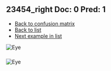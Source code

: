 ## 23454_right Doc: 0 Pred: 1
- [Back to confusion matrix](https://github.com/juliandewit/kaggle_retinopathy/blob/master/matrix.md)
- [Back to list](https://github.com/juliandewit/kaggle_retinopathy/blob/master/lists/01/list.md)
- [Next example in list](https://github.com/juliandewit/kaggle_retinopathy/blob/master/lists/01/23/23476_left.md)

![Eye](https://retinopaty.blob.core.windows.net/size1024/23454_right_0.jpeg)

### 

![Eye]()
